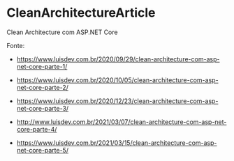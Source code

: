 # CleanArchitectureArticle
Clean Architecture com ASP.NET Core

Fonte: 

- https://www.luisdev.com.br/2020/09/29/clean-architecture-com-asp-net-core-parte-1/

- https://www.luisdev.com.br/2020/10/05/clean-architecture-com-asp-net-core-parte-2/

- https://www.luisdev.com.br/2020/12/23/clean-architecture-com-asp-net-core-parte-3/

- http://www.luisdev.com.br/2021/03/07/clean-architecture-com-asp-net-core-parte-4/

- https://www.luisdev.com.br/2021/03/15/clean-architecture-com-asp-net-core-parte-5/